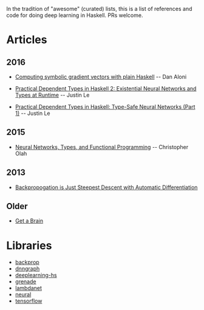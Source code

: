 In the tradition of "awesome" (curated) lists, this is a list of references and
code for doing deep learning in Haskell. PRs welcome.

# Articles

## 2016

- [Computing symbolic gradient vectors with plain Haskell](http://blog.aloni.org/posts/symbolic-gradients-with-plain-haskell/)
-- Dan Aloni

- [Practical Dependent Types in Haskell 2: Existential Neural Networks and Types at Runtime](https://blog.jle.im/)
-- Justin Le

- [Practical Dependent Types in Haskell: Type-Safe Neural Networks (Part 1)](https://blog.jle.im/entry/practical-dependent-types-in-haskell-1.html)
-- Justin Le

## 2015

- [Neural Networks, Types, and Functional Programming](http://colah.github.io/posts/2015-09-NN-Types-FP/)
-- Christopher Olah

## 2013

- [Backpropogation is Just Steepest Descent with Automatic Differentiation](https://idontgetoutmuch.wordpress.com/2013/10/13/backpropogation-is-just-steepest-descent-with-automatic-differentiation-2/)

## Older

- [Get a Brain](https://crypto.stanford.edu/~blynn/haskell/brain.html)

# Libraries

- [backprop](http://hackage.haskell.org/package/backprop)
- [dnngraph](https://github.com/ajtulloch/dnngraph)
- [deeplearning-hs](https://hackage.haskell.org/package/deeplearning-hs)
- [grenade](https://github.com/HuwCampbell/grenade)
- [lambdanet](https://hackage.haskell.org/package/LambdaNet)
- [neural](http://hackage.haskell.org/package/neural)
- [tensorflow](https://github.com/tensorflow/haskell)
